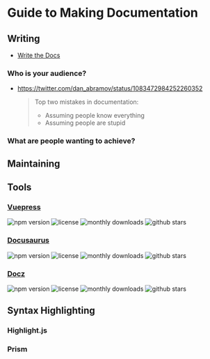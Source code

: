 # Guide to Making Documentation

## Writing

- [Write the Docs](https://www.writethedocs.org/)

### Who is your audience?

- https://twitter.com/dan_abramov/status/1083472984252260352
  > Top two mistakes in documentation:
  > - Assuming people know everything
  > - Assuming people are stupid

### What are people wanting to achieve?

## Maintaining

## Tools

### [Vuepress](https://vuepress.vuejs.org/)

![npm version](https://badgen.net/npm/v/vuepress?color=orange)
![license](https://badgen.net/github/license/vuejs/vuepress)
![monthly downloads](https://badgen.net/npm/dm/vuepress?color=yellow)
![github stars](https://badgen.net/github/stars/vuejs/vuepress?color=yellow)

### [Docusaurus](https://docusaurus.io/)

![npm version](https://badgen.net/npm/v/docusaurus?color=orange)
![license](https://badgen.net/npm/license/docusaurus)
![monthly downloads](https://badgen.net/npm/dm/docusaurus?color=yellow)
![github stars](https://badgen.net/github/stars/facebook/Docusaurus?color=yellow)

### [Docz](https://www.docz.site/)

![npm version](https://badgen.net/npm/v/docz?color=orange)
![license](https://badgen.net/github/license/pedronauck/docz)
![monthly downloads](https://badgen.net/npm/dm/docz?color=yellow)
![github stars](https://badgen.net/github/stars/pedronauck/docz?color=yellow)

## Syntax Highlighting

### Highlight.js

### Prism
